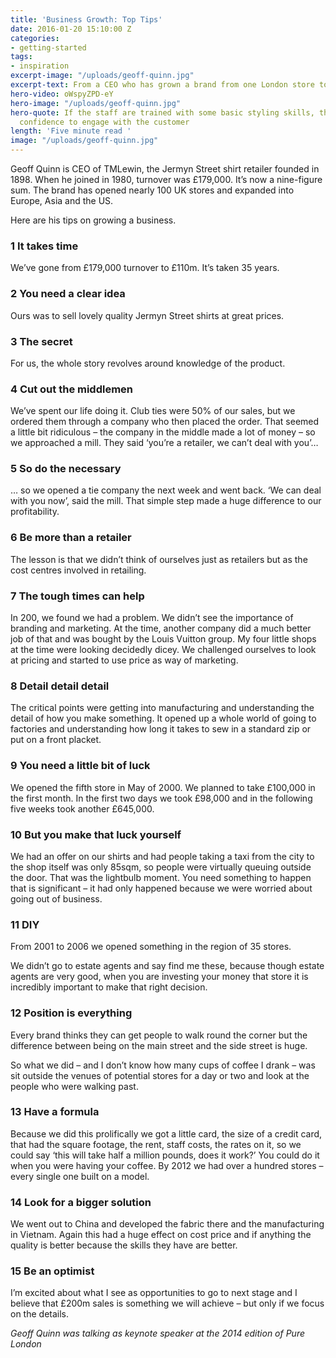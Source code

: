 ```yaml
---
title: 'Business Growth: Top Tips'
date: 2016-01-20 15:10:00 Z
categories:
- getting-started
tags:
- inspiration
excerpt-image: "/uploads/geoff-quinn.jpg"
excerpt-text: From a CEO who has grown a brand from one London store to 160 globally.
hero-video: oWspyZPD-eY
hero-image: "/uploads/geoff-quinn.jpg"
hero-quote: If the staff are trained with some basic styling skills, they get more
  confidence to engage with the customer
length: 'Five minute read '
image: "/uploads/geoff-quinn.jpg"
---
```


Geoff Quinn is CEO of TMLewin, the Jermyn Street shirt retailer founded in 1898. When he joined in 1980, turnover was £179,000. It’s now a nine-figure sum. The brand has opened nearly 100 UK stores and expanded into Europe, Asia and the US.

Here are his tips on growing a business.

### 1 It takes time

We’ve gone from £179,000 turnover to £110m. It’s taken 35 years.

### 2 You need a clear idea

Ours was to sell lovely quality Jermyn Street shirts at great prices.

### 3 The secret

For us, the whole story revolves around knowledge of the product.

### 4 Cut out the middlemen

We’ve spent our life doing it. Club ties were 50% of our sales, but we ordered them through a company who then placed the order. That seemed a little bit ridiculous – the company in the middle made a lot of money – so we approached a mill. They said ‘you’re a retailer, we can’t deal with you’…

### 5 So do the necessary

… so we opened a tie company the next week and went back. ‘We can deal with you now’, said the mill. That simple step made a huge difference to our profitability.

### 6 Be more than a retailer

The lesson is that we didn’t think of ourselves just as retailers but as the cost centres involved in retailing.

### 7 The tough times can help

In 200, we found we had a problem. We didn’t see the importance of branding and marketing. At the time, another company did a much better job of that and was bought by the Louis Vuitton group. My four little shops at the time were looking decidedly dicey. We challenged ourselves to look at pricing and started to use price as way of marketing.

### 8 Detail detail detail

The critical points were getting into manufacturing and understanding the detail of how you make something. It opened up a whole world of going to factories and understanding how long it takes to sew in a standard zip or put on a front placket.

### 9 You need a little bit of luck

We opened the fifth store in May of 2000. We planned to take £100,000 in the first month. In the first two days we took £98,000 and in the following five weeks took another £645,000.

### 10 But you make that luck yourself

We had an offer on our shirts and had people taking a taxi from the city to the shop itself was only 85sqm, so people were virtually queuing outside the door. That was the lightbulb moment. You need something to happen that is significant – it had only happened because we were worried about going out of business.

### 11 DIY

From 2001 to 2006 we opened something in the region of 35 stores.

We didn’t go to estate agents and say find me these, because though estate agents are very good, when you are investing your money that store it is incredibly important to make that right decision.

### 12 Position is everything

Every brand thinks they can get people to walk round the corner but the difference between being on the main street and the side street is huge.

So what we did – and I don’t know how many cups of coffee I drank – was sit outside the venues of potential stores for a day or two and look at the people who were walking past.

### 13 Have a formula

Because we did this prolifically we got a little card, the size of a credit card, that had the square footage, the rent, staff costs, the rates on it, so we could say ‘this will take half a million pounds, does it work?’ You could do it when you were having your coffee. By 2012 we had over a hundred stores – every single one built on a model.

### 14 Look for a bigger solution

We went out to China and developed the fabric there and the manufacturing in Vietnam. Again this had a huge effect on cost price and if anything the quality is better because the skills they have are better.

### 15 Be an optimist

I’m excited about what I see as opportunities to go to next stage and I believe that £200m sales is something we will achieve – but only if we focus on the details.

*Geoff Quinn was talking as keynote speaker at the 2014 edition of Pure London*